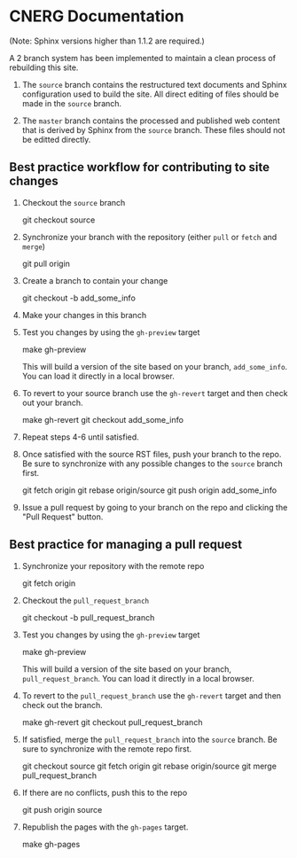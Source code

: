 CNERG Documentation
====================

(Note: Sphinx versions higher than 1.1.2 are required.)

A 2 branch system has been implemented to maintain a clean process of
rebuilding this site.

1. The `source` branch contains the restructured text documents and
Sphinx configuration used to build the site.  All direct editing of
files should be made in the `source` branch.

2. The `master` branch contains the processed and published web
content that is derived by Sphinx from the `source` branch.  These
files should not be editted directly.

Best practice workflow for contributing to site changes
--------------------------------------------------------

1. Checkout the `source` branch

     git checkout source

2. Synchronize your branch with the repository (either `pull` or
`fetch` and `merge`)

     git pull origin

3. Create a branch to contain your change

     git checkout -b add_some_info

4. Make your changes in this branch

5. Test you changes by using the `gh-preview` target

     make gh-preview

   This will build a version of the site based on your branch,
   `add_some_info`.  You can load it directly in a local browser.

6. To revert to your source branch use the `gh-revert` target and then
   check out your branch.

     make gh-revert
     git checkout add_some_info

7. Repeat steps 4-6 until satisfied.

8. Once satisfied with the source RST files, push your branch to the
repo.  Be sure to synchronize with any possible changes to the
`source` branch first.

     git fetch origin
     git rebase origin/source
     git push origin add_some_info

9. Issue a pull request by going to your branch on the repo and
clicking the "Pull Request" button.

Best practice for managing a pull request
------------------------------------------

1. Synchronize your repository with the remote repo

     git fetch origin

2. Checkout the `pull_request_branch`

     git checkout -b pull_request_branch

3. Test you changes by using the `gh-preview` target

     make gh-preview

   This will build a version of the site based on your branch,
   `pull_request_branch`.  You can load it directly in a local
   browser.

4. To revert to the `pull_request_branch` use the `gh-revert` target and then
   check out the branch.

     make gh-revert
     git checkout pull_request_branch

5. If satisfied, merge the `pull_request_branch` into the `source`
branch.  Be sure to synchronize with the remote repo first.

     git checkout source
     git fetch origin
     git rebase origin/source
     git merge pull_request_branch

6. If there are no conflicts, push this to the repo

     git push origin source

7. Republish the pages with the `gh-pages` target.

     make gh-pages


